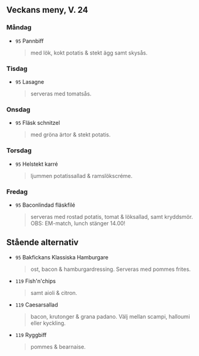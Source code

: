 ## Veckans meny, V. 24

### Måndag

* `95` Pannbiff 
  > med lök, kokt potatis & stekt ägg samt skysås.


### Tisdag

* `95` Lasagne
  > serveras med tomatsås.
  

### Onsdag

* `95` Fläsk schnitzel
  > med gröna ärtor & stekt potatis.

### Torsdag

* `95` Helstekt karré 
  >  ljummen potatissallad & ramslökscréme.

### Fredag

* `95` Baconlindad fläskfilé
  >  serveras med rostad potatis, tomat & löksallad, samt kryddsmör.
  >  OBS: EM-match, lunch stänger 14.00! 

## Stående alternativ

* `95` Bakfickans Klassiska Hamburgare
  > ost, bacon & hamburgardressing. Serveras med pommes frites.

* `119` Fish'n'chips  
  >  samt aioli & citron.

* `119` Caesarsallad
  > bacon, krutonger & grana padano. Välj mellan scampi, halloumi eller kyckling.
  
* `119` Ryggbiff
  > pommes & bearnaise.

